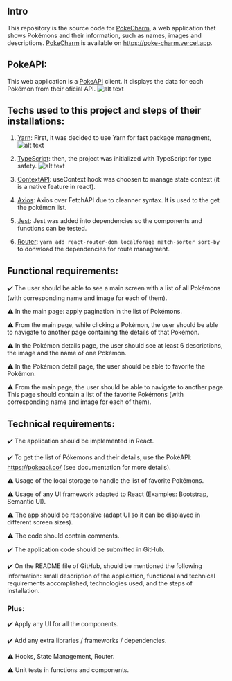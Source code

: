 ## Intro
This repository is the source code for [PokeCharm](https://poke-charm.vercel.app), a web application that shows Pokémons and their information, such as names, images and descriptions. [PokeCharm](https://poke-charm.vercel.app) is available on https://poke-charm.vercel.app.


## PokeAPI:
This web application is a [PokeAPI](https://pokeapi.co/) client. It displays the data for each Pokémon from their oficial API.
![alt text](https://logodownload.org/wp-content/uploads/2017/08/pokemon-logo-8.png)

## Techs used to this project and steps of their installations:
1. [Yarn](https://yarnpkg.com/): First, it was decided to use Yarn for fast package managment,
![alt text](https://upload.wikimedia.org/wikipedia/commons/thumb/1/11/Yarn-logo-kitten.svg/1200px-Yarn-logo-kitten.svg.png)

2. [TypeScript](https://www.typescriptlang.org/): then, the project was initialized with TypeScript for type safety. 
![alt text](https://upload.wikimedia.org/wikipedia/commons/thumb/2/29/TypeScript_Logo_%28Blue%29.svg/2560px-TypeScript_Logo_%28Blue%29.svg.png)

3. [ContextAPI](https://reactjs.org/docs/context.html): useContext hook was choosen to manage state context (it is a native feature in react). 

4. [Axios](https://axios-http.com/ptbr/docs/intro): Axios over FetchAPI due to cleanner syntax. It is used to the get the pokémon list.

5. [Jest](https://jestjs.io/): Jest was added into dependencies so the components and functions can be tested. 

6. [Router](https://reactrouter.com/en/main): ```yarn add react-router-dom localforage match-sorter sort-by``` to donwload the dependencies for route managment.



## Functional requirements:
✔️ The user should be able to see a main screen with a list of all Pokémons (with 
corresponding name and image for each of them).

⚠️ In the main page: apply pagination in the list of Pokémons.

⚠️ From the main page, while clicking a Pokémon, the user should be able to navigate to 
another page containing the details of that Pokémon.

⚠️ In the Pokémon details page, the user should see at least 6 descriptions, the image and 
the name of one Pokémon.

⚠️ In the Pokémon detail page, the user should be able to favorite the Pokémon.

⚠️ From the main page, the user should be able to navigate to another page. This page 
should contain a list of the favorite Pokémons (with corresponding name and image for each 
of them).

## Technical requirements:
✔️ The application should be implemented in React.

✔️ To get the list of Pókemons and their details, use the PokéAPI: https://pokeapi.co/ (see 
documentation for more details).

⚠️ Usage of the local storage to handle the list of favorite Pokémons.

⚠️ Usage of any UI framework adapted to React (Examples: Bootstrap, Semantic UI).

⚠️ The app should be responsive (adapt UI so it can be displayed in different screen sizes).

⚠️ The code should contain comments.

✔️ The application code should be submitted in GitHub.

✔️ On the README file of GitHub, should be mentioned the following information: small 
description of the application, functional and technical requirements accomplished, 
technologies used, and the steps of installation.

### Plus:
✔️ Apply any UI for all the components.

✔️ Add any extra libraries / frameworks / dependencies.

⚠️ Hooks, State Management, Router.

⚠️ Unit tests in functions and components.